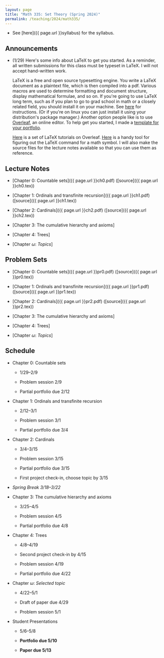 ```yaml
---
layout: page
title: "Math 335: Set Theory (Spring 2024)"
permalink: /teaching/2024/math335/
---
```


* See [here]({{ page.url }}syllabus) for the syllabus.


Announcements
-------------

* (1/29) Here's some info about LaTeX to get you started. As a reminder, all written submissions for this class must be typeset in LaTeX. I will not accept hand-written work.

    LaTeX is a free and open source typesetting engine. You write a LaTeX document as a plaintext file, which is then compiled into a pdf. Various macros are used to determine formatting and document structure, display mathematical formulae, and so on. If you're going to use LaTeX long term, such as if you plan to go to grad school in math or a closely related field, you should install it on your machine. See [here](https://tug.org/texlive/quickinstall.html) for instructions. (Or if you're on linux you can just install it using your distribution's package manager.) Another option people like is to use [Overleaf](https://www.overleaf.com/), an online editor. To help get you started, I made a [template for your portfolio](https://www.overleaf.com/read/ypsrcqntbcrs). 
	
    [Here](https://www.overleaf.com/learn/latex/Tutorials) is a set of LaTeX tutorials on Overleaf. [Here](https://detexify.kirelabs.org/classify.html) is a handy tool for figuring out the LaTeX command for a math symbol. I will also make the source files for the lecture notes available so that you can use them as reference.


Lecture Notes
--------

* [Chapter 0: Countable sets]({{ page.url }}ch0.pdf) ([source]({{ page.url }}ch0.tex))

* [Chapter 1: Ordinals and transfinite recursion]({{ page.url }}ch1.pdf) ([source]({{ page.url }}ch1.tex))

* [Chapter 2: Cardinals]({{ page.url }}ch2.pdf) ([source]({{ page.url }}ch2.tex))

* [Chapter 3: The cumulative hierarchy and axioms]

* [Chapter 4: Trees]

* [Chapter $\omega$: *Topics*]

Problem Sets
--------

* [Chapter 0: Countable sets]({{ page.url }}pr0.pdf) ([source]({{ page.url }}pr0.tex))

* [Chapter 1: Ordinals and transfinite recursion]({{ page.url }}pr1.pdf) ([source]({{ page.url }}pr1.tex))

* [Chapter 2: Cardinals]({{ page.url }}pr2.pdf) ([source]({{ page.url }}pr2.tex))

* [Chapter 3: The cumulative hierarchy and axioms]

* [Chapter 4: Trees]

* [Chapter $\omega$: *Topics*]


Schedule
--------

* Chapter 0: Countable sets

    * 1/29–2/9
	
	* Problem session 2/9
	
	* Partial portfolio due 2/12

* Chapter 1: Ordinals and transfinite recursion

    * 2/12–3/1

	* Problem session 3/1
	
	* Partial portfolio due 3/4

* Chapter 2: Cardinals

    * 3/4–3/15

	* Problem session 3/15
	
	* Partial portfolio due 3/15

    * First project check-in, choose topic by 3/15

* *Spring Break 3/18–3/22*

* Chapter 3: The cumulative hierarchy and axioms

    * 3/25–4/5

	* Problem session 4/5

	* Partial portfolio due 4/8

* Chapter 4: Trees

    * 4/8–4/19

    * Second project check-in by 4/15

	* Problem session 4/19

	* Partial portfolio due 4/22

* Chapter $\omega$: *Selected topic*

    * 4/22–5/1
	
	* Draft of paper due 4/29

	* Problem session 5/1
	
* Student Presentations

    * 5/6–5/8

    * **Portfolio due 5/10**
	
	* **Paper due 5/13**
